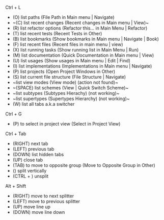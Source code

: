 Ctrl + L

- (O) list paths (File Path in Main menu | Navigate)
- ~(C) list recent changes (Recent changes in Main menu | View)~
- (R) list refactor options (Refactor this... in Main Menu | Refactor)
- (T) list recent tests (Recent Tests in Other)
- (B) list bookmarks (Show bookmarks in Main menu | Navigate | Book)
- (F) list recent files (Recent files in main menu | view)
- (X) list running tasks (Show running list in Main Menu | Run)
- (M) list documentation (Quick Documentation in Main menu | View)
- (U) list usages (Show usages in Main menu | Edit | Find)
- (I) list implementations (Implementations in Main menu | Navigate)
- (P) list projects (Open Project Windows in Other)
- (S) list current file structure (File Structure | Navigate)
- ~list view modes (View mode) (action not found)~
- ~(SPACE) list schemes (View | Quick Switch Scheme)~
- ~list subtypes (Subtypes Hierachy) (not working)~
- ~list supertypes (Supertypes Hierarchy) (not working)~
- (W) list all tabs a.k.a switcher

Ctrl + G
- (P) to select in project view (Select in Project View)


Ctrl + Tab
- (RIGHT) next tab
- (LEFT) previous tab
- (DOWN) list hidden tabs
- (UP) close tab
- (TAB) to move to opposite group (Move to Opposite Group in Other)
- (\) split vertically
- (CTRL + \) unsplit

Alt + Shift
- (RIGHT) move to next splitter
- (LEFT) move to previous splitter
- (UP) move line up
- (DOWN) move line down

